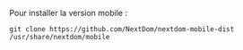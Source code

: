 Pour installer la version mobile :

`git clone https://github.com/NextDom/nextdom-mobile-dist /usr/share/nextdom/mobile`
